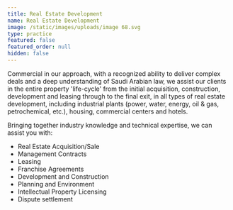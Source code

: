 ```yaml
---
title: Real Estate Development
name: Real Estate Development
image: /static/images/uploads/image 68.svg
type: practice
featured: false
featured_order: null
hidden: false
---
```

Commercial in our approach, with a recognized ability to deliver complex deals and a deep understanding of Saudi Arabian law, we assist our clients in the entire property 'life-cycle' from the initial acquisition, construction, development and leasing through to the final exit, in all types of real estate development, including industrial plants (power, water, energy, oil & gas, petrochemical, etc.), housing, commercial centers and hotels.

Bringing together industry knowledge and technical expertise, we can assist you with:

- Real Estate Acquisition/Sale
- Management Contracts
- Leasing
- Franchise Agreements
- Development and Construction
- Planning and Environment
- Intellectual Property Licensing
- Dispute settlement
